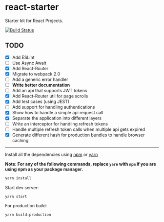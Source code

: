 # react-starter
Starter kit for React Projects.

[![Build Status](https://travis-ci.org/pratishshr/react-starter.svg?branch=master)](https://travis-ci.org/pratishshr/react-starter)

## TODO
- [x] Add ESLint
- [ ] Use Async Await
- [x] Add React-Router 
- [x] Migrate to webpack 2.0
- [ ] Add a generic error handler
- [ ] **Write better documentation**
- [ ] Add an api that supports JWT tokens
- [x] Add React-Router util for page scrolls
- [x] Add test cases (using JEST)
- [ ] Add support for handling authentications
- [x] Show how to handle a simple api request call
- [x] Separate the application into different layers
- [ ] Write an interceptor for handling refresh tokens
- [ ] Handle multiple refresh token calls when multiple api gets expired
- [x] Generate different hash for production bundles to handle browser caching

______

Install all the dependencies using [npm](https://www.npmjs.com/) or [yarn](https://yarnpkg.com/)

**Note: For any of the following commands, replace `yarn` with `npm` if you are using npm as your package manager.**

```bash
yarn install
```

Start dev server:

```bash
yarn start
```

For production build:

```bash
yarn build:production
```

